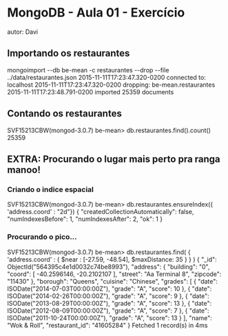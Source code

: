 # MongoDB - Aula 01 - Exercício
autor: Davi

## Importando os restaurantes
mongoimport --db be-mean -c restaurantes --drop --file ../data/restaurantes.json 
2015-11-11T17:23:47.320-0200	connected to: localhost
2015-11-11T17:23:47.320-0200	dropping: be-mean.restaurantes
2015-11-11T17:23:48.791-0200	imported 25359 documents

## Contando os restaurantes
SVF15213CBW(mongod-3.0.7) be-mean> db.restaurantes.find().count()
25359

## EXTRA: Procurando o lugar mais perto pra ranga manoo!

### Criando o indice espacial
SVF15213CBW(mongod-3.0.7) be-mean> db.restaurantes.ensureIndex({ 'address.coord' : "2d"})
{
  "createdCollectionAutomatically": false,
  "numIndexesBefore": 1,
  "numIndexesAfter": 2,
  "ok": 1
}

### Procurando o pico...
SVF15213CBW(mongod-3.0.7) be-mean> db.restaurantes.find( { 'address.coord' : { $near : [-27.59, -48.54], $maxDistance: 35 } } )
{
  "_id": ObjectId("564395c4e1d0032c74be8993"),
  "address": {
    "building": "0",
    "coord": [
      -40.2596146,
      -20.2102107
    ],
    "street": "Aa Terminal 8",
    "zipcode": "11430"
  },
  "borough": "Queens",
  "cuisine": "Chinese",
  "grades": [
    {
      "date": ISODate("2014-07-03T00:00:00Z"),
      "grade": "A",
      "score": 10
    },
    {
      "date": ISODate("2014-02-26T00:00:00Z"),
      "grade": "A",
      "score": 9
    },
    {
      "date": ISODate("2013-08-29T00:00:00Z"),
      "grade": "A",
      "score": 13
    },
    {
      "date": ISODate("2012-08-09T00:00:00Z"),
      "grade": "A",
      "score": 7
    },
    {
      "date": ISODate("2011-10-24T00:00:00Z"),
      "grade": "A",
      "score": 13
    }
  ],
  "name": "Wok & Roll",
  "restaurant_id": "41605284"
}
Fetched 1 record(s) in 4ms

